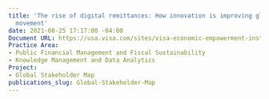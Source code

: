 ```yaml
---
title: 'The rise of digital remittances: How innovation is improving global money
  movement'
date: 2021-08-25 17:17:00 -04:00
Document URL: https://usa.visa.com/sites/visa-economic-empowerment-institute/future-payments/the-rise-of-digital-remittances.html
Practice Area:
- Public Financial Management and Fiscal Sustainability
- Knowledge Management and Data Analytics
Project:
- Global Stakeholder Map
publications_slug: Global-Stakeholder-Map
---
```


